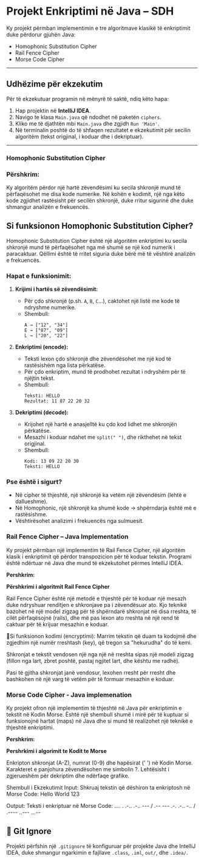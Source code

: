 # Projekt Enkriptimi në Java – SDH

Ky projekt përmban implementimin e tre algoritmave klasikë të enkriptimit duke përdorur gjuhën Java:

- Homophonic Substitution Cipher
-  Rail Fence Cipher
-  Morse Code Cipher

---

## Udhëzime për ekzekutim

Për të ekzekutuar programin në mënyrë të saktë, ndiq këto hapa:

1. Hap projektin në **IntelliJ IDEA**.
2. Navigo te klasa `Main.java` që ndodhet në paketën `ciphers`.
3. Kliko me të djathtën mbi `Main.java` dhe zgjidh `Run 'Main'`.
4. Në terminalin poshtë do të shfaqen rezultatet e ekzekutimit për secilin algoritëm (tekst origjinal, i koduar dhe i dekriptuar).

---

### Homophonic Substitution Cipher

### Përshkrim:
Ky algoritëm përdor një hartë zëvendësimi ku secila shkronjë mund të përfaqësohet me disa kode numerike. Në kohën e kodimit, një nga këto kode zgjidhet rastësisht për secilën shkronjë, duke rritur sigurinë dhe duke shmangur analizën e frekuencës.

## Si funksionon Homophonic Substitution Cipher?

Homophonic Substitution Cipher është një algoritëm enkriptimi ku secila shkronjë mund të përfaqësohet nga më shumë se një kod numerik i paracaktuar. Qëllimi është të rritet siguria duke bërë më të vështirë analizën e frekuencës.

### Hapat e funksionimit:

1. **Krijimi i hartës së zëvendësimit:**
    - Për çdo shkronjë (p.sh. `A`, `B`, `C`...), caktohet një listë me kode të ndryshme numerike.
    - Shembull:
      ```
      A → ["12", "34"]
      E → ["87", "09"]
      L → ["20", "22"]
      ```

2. **Enkriptimi (encode):**
    - Teksti lexon çdo shkronjë dhe zëvendësohet me një kod të rastësishëm nga lista përkatëse.
    - Për çdo enkriptim, mund të prodhohet rezultat i ndryshëm për të njëjtin tekst.
    - Shembull:
      ```
      Teksti: HELLO
      Rezultat: 11 87 22 20 32
      ```

3. **Dekriptimi (decode):**
    - Krijohet një hartë e anasjelltë ku çdo kod lidhet me shkronjën përkatëse.
    - Mesazhi i koduar ndahet me `split(" ")`, dhe rikthehet në tekst origjinal.
    - Shembull:
      ```
      Kodi: 13 09 22 20 30
      Teksti: HELLO
      ```

### Pse është i sigurt?

- Në cipher të thjeshtë, një shkronjë ka vetëm një zëvendësim (lehtë e dallueshme).
- Në Homophonic, një shkronjë ka shumë kode → shpërndarja është më e rastësishme.
- Vështirësohet analizimi i frekuencës nga sulmuesit.

###  Rail Fence Cipher – Java Implementation

Ky projekt përmban një implementim të Rail Fence Cipher, një algoritëm klasik i enkriptimit 
që përdor transpozicion për të koduar tekstin. Programi është ndërtuar në Java dhe mund 
të ekzekutohet përmes IntelliJ IDEA.


**Pershkrim:**

**Përshkrimi i algoritmit Rail Fence Cipher**

Rail Fence Cipher është një metodë e thjeshtë për të koduar një mesazh duke ndryshuar renditjen e shkronjave pa i zëvendësuar ato. Kjo teknikë bazohet në një model zigzag për të shpërndarë shkronjat në disa rreshta, të cilët përfaqësojnë (rails), dhe më pas lexon ato rreshta në një rend të caktuar për të krijuar mesazhin e koduar.

🔸Si funksionon kodimi (encryptimi):
Marrim tekstin që duam ta kodojmë dhe zgjedhim një numër rreshtash (key), që tregon sa "hekurudha" do të kemi.

Shkronjat e tekstit vendosen një nga një në rreshta sipas një modeli zigzag (fillon nga lart, zbret poshtë, pastaj ngjitet lart, dhe kështu me radhë).

Pasi të gjitha shkronjat janë vendosur, lexohen rresht për rresht dhe bashkohen në një varg të vetëm për të formuar mesazhin e koduar.

### Morse Code Cipher - Java implemenation

Ky projekt ofron një implementim të thjeshtë në Java për enkriptimin e tekstit në Kodin Morse. 
Është një shembull shumë i mirë për të kuptuar si funksionojnë hartat (maps) në Java dhe si mund të realizohet një teknikë e thjeshtë enkriptimi.

**Pershkrim:**

**Pershrkimi i algorimit te Kodit te Morse**

Enkripton shkronjat (A-Z), numrat (0-9) dhe hapësirat (' ') në Kodin Morse.
Karakteret e panjohura zëvendësohen me simbolin ?.
Lehtësisht i zgjerueshëm për dekriptim dhe ndërfaqe grafike.

Shembull i Ekzekutimit
Input:
Shkruaj tekstin që dëshiron ta enkriptosh në Morse Code:
Hello World 123

Output:
Teksti i enkriptuar në Morse Code:
.... . .-.. .-.. --- / .-- --- .-. .-.. -.. / .---- ..--- ...--





## 🧹 Git Ignore

Projekti përfshin një `.gitignore` të konfiguruar për projekte Java dhe IntelliJ IDEA, duke shmangur ngarkimin e fajllave `.class`, `.iml`, `out/`, dhe `.idea/`.




